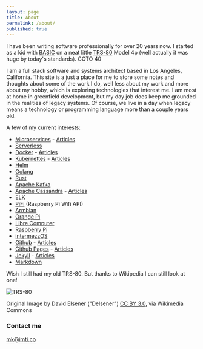 ```yaml
---
layout: page
title: About
permalink: /about/
published: true
---
```


I have been writing software professionally for over 20 years now. I started as a kid with [BASIC]  on a neat little [TRS-80] Model 4p (well actually it was huge by today's standards). GOTO 40

I am a full stack software and systems architect based in Los Angeles, California. This site is a just a place for me to store some notes and thoughts about some of the work I do, well less about my work and more about my hobby, which is exploring technologies that interest me. I am most at home in greenfield development, but my day job does keep me grounded in the realities of legacy systems. Of course, we live in a day when legacy means a technology or programming language more than a couple years old.

A few of my current interests:

- [Microservices] - [Articles](/tag/microservices/)
- [Serverless]
- [Docker] - [Articles](/tag/docker/)
- [Kubernettes] - [Articles](/tag/kubernetes/)
- [Helm]
- [Golang]
- [Rust]
- [Apache Kafka]
- [Apache Cassandra] - [Articles](/tag/cassandra/)
- [ELK]
- [PiFi] (Raspberry Pi Wifi API)
- [Armbian]
- [Orange Pi]
- [Libre Computer]
- [Raspberry Pi]
- [intermezzOS]
- [Github] - [Articles](/tag/github/)
- [Github Pages] - [Articles](/tag/github-pages/)
- [Jekyll] - [Articles](/tag/jekyll/)
- [Markdown]

Wish I still had my old TRS-80. But thanks to Wikipedia I can still look at one!

![TRS-80](https://mk.imti.co/images/trs-80.svg)

Original Image by David Elsener ("Delsener") [CC BY 3.0](http://creativecommons.org/licenses/by/3.0), via Wikimedia Commons


### Contact me

[mk@imti.co](mailto:mk@imti.co)

[PiFi]: http://pifi.imti.co
[Serverless]: https://martinfowler.com/articles/serverless.html
[Microservices]: http://mk.imti.co/microservices/
[Docker]: https://www.docker.com/
[Kubernettes]: https://kubernetes.io/
[Golang]: https://golang.org/
[Rust]: https://www.rust-lang.org/en-US/
[Apache Kafka]: https://kafka.apache.org/
[Apache Cassandra]: http://cassandra.apache.org/
[ELK]: https://www.elastic.co/
[Helm]: https://helm.sh/
[Raspberry Pi]: https://www.raspberrypi.org/
[Armbian]: https://www.armbian.com/
[Libre Computer]: https://libre.computer/
[Orange Pi]: http://www.orangepi.org/
[intermezzOS]: http://intermezzos.github.io/
[Github]: http://github.com/cjimti
[Github Pages]: https://pages.github.com/
[Jekyll]: https://jekyllrb.com/
[Markdown]: https://daringfireball.net/projects/markdown/syntax
[BASIC]: https://en.wikipedia.org/wiki/BASIC
[TRS-80]: https://en.wikipedia.org/wiki/TRS-80
